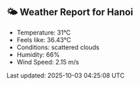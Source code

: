 <!-- WEATHER-START -->
## 🌤 Weather Report for Hanoi

- Temperature: 31°C
- Feels like: 36.43°C
- Conditions: scattered clouds
- Humidity: 66%
- Wind Speed: 2.15 m/s

Last updated: 2025-10-03 04:25:08 UTC
<!-- WEATHER-END -->
